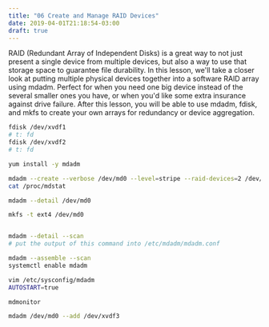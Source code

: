 ```yaml
---
title: "06 Create and Manage RAID Devices"
date: 2019-04-01T21:18:54-03:00
draft: true
---
```


RAID (Redundant Array of Independent Disks) is a great way to not just present a single device from multiple devices, but also a way to use that storage space to guarantee file durability. In this lesson, we'll take a closer look at putting multiple physical devices together into a software RAID array using mdadm. Perfect for when you need one big device instead of the several smaller ones you have, or when you'd like some extra insurance against drive failure. After this lesson, you will be able to use mdadm, fdisk, and mkfs to create your own arrays for redundancy or device aggregation.

```bash
fdisk /dev/xvdf1
# t: fd
fdisk /dev/xvdf2
# t: fd

yum install -y mdadm

mdadm --create --verbose /dev/md0 --level=stripe --raid-devices=2 /dev/xvdf1 /dev/xvdf2
cat /proc/mdstat

mdadm --detail /dev/md0

mkfs -t ext4 /dev/md0


mdadm --detail --scan
# put the output of this command into /etc/mdadm/mdadm.conf

mdadm --assemble --scan
systemctl enable mdadm

vim /etc/sysconfig/mdadm
AUTOSTART=true

mdmonitor

mdadm /dev/md0 --add /dev/xvdf3
```